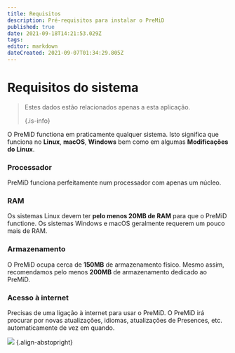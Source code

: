 ```yaml
---
title: Requisitos
description: Pré-requisitos para instalar o PreMiD
published: true
date: 2021-09-18T14:21:53.029Z
tags: 
editor: markdown
dateCreated: 2021-09-07T01:34:29.805Z
---
```


# Requisitos do sistema

> Estes dados estão relacionados apenas a esta aplicação. 
> 
> {.is-info}

O PreMiD functiona em praticamente qualquer sistema. Isto significa que funciona no **Linux**, **macOS**, **Windows** bem como em algumas **Modificações do Linux**.

### Processador
PreMiD funciona perfeitamente num processador com apenas um núcleo.

### RAM
Os sistemas Linux devem ter **pelo menos 20MB de RAM** para que o PreMiD functione. Os sistemas Windows e macOS geralmente requerem um pouco mais de RAM.

### Armazenamento
O PreMiD ocupa cerca de **150MB** de armazenamento físico. Mesmo assim, recomendamos pelo menos **200MB** de armazenamento dedicado ao PreMiD.

### Acesso à internet
Precisas de uma ligação à internet para usar o PreMiD. O PreMiD irá procurar por novas atualizações, idiomas, atualizações de Presences, etc. automaticamente de vez em quando.

![](https://a.icons8.com/ViUXyjOj/f4tFww/svg.svg) {.align-abstopright}